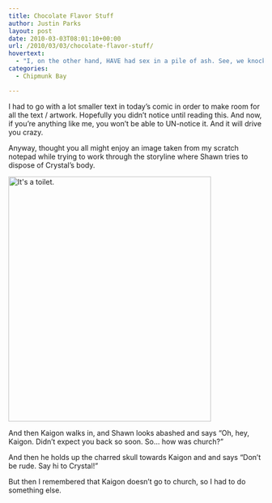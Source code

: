 ```yaml
---
title: Chocolate Flavor Stuff
author: Justin Parks
layout: post
date: 2010-03-03T08:01:10+00:00
url: /2010/03/03/chocolate-flavor-stuff/
hovertext:
  - "I, on the other hand, HAVE had sex in a pile of ash. See, we knocked over an urn over at a friend's house, and, well... one thing led to another! Seriously though, use a condom."
categories:
  - Chipmunk Bay

---
```

I had to go with a lot smaller text in today&#8217;s comic in order to make room for all the text / artwork. Hopefully you didn&#8217;t notice until reading this. And now, if you&#8217;re anything like me, you won&#8217;t be able to UN-notice it. And it will drive you crazy.

Anyway, thought you all might enjoy an image taken from my scratch notepad while trying to work through the storyline where Shawn tries to dispose of Crystal&#8217;s body.

<img src="http://www.chipmunkbay.com/wp-content/uploads/2010/03/head.gif" alt="It&#039;s a toilet." title="It&#039;s a toilet." width="400" height="484" class="alignnone size-full wp-image-1196" />

And then Kaigon walks in, and Shawn looks abashed and says &#8220;Oh, hey, Kaigon. Didn&#8217;t expect you back so soon. So&#8230; how was church?&#8221;

And then he holds up the charred skull towards Kaigon and and says &#8220;Don&#8217;t be rude. Say hi to Crystal!&#8221;

But then I remembered that Kaigon doesn&#8217;t go to church, so I had to do something else.